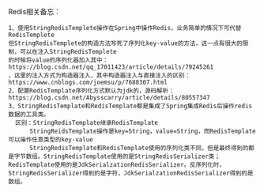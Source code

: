 Redis相关备忘：
    
    1、使用StringRedisTemplete操作在Spring中操作Redis，业务简单的情况下可代替RedisTemplete
    但StringRedisTemplete的构造方法写死了序列化key-value的方法，这一点有很大的限制，可以在注入StringRedisTemplete
    的时候将value的序列化器加入其中：https://blog.csdn.net/qq_17011423/article/details/79245261
    ，这里的注入方式为构造器注入，其中构造器注入与直接注入的区别：https://www.cnblogs.com/joemsu/p/7688307.html
    2、配置RedisTemplate序列化方式默认为jdk的，源码解析：https://blog.csdn.net/Abysscarry/article/details/80557347
    3、StringRedisTemplate和RedisTemplate都是集成了Spring集成Redis后操作redis数据的工具类。
      区别：StringRedisTemplate继承RedisTemplate
          StringReidsTemplate操作是key=String，value=String，而RedisTemplate可以操作任意类型的key-value
          StringRedisTemplate和RedisTemplate使用的序列化类不同，但是最终得到的都是字节数组。StringRedisTemplate使用的是StringRedisSerializer类；RedisTemplate使用的是JdkSerialzationRedisSerializer。反序列化时，StringRedisSerializer得到的是字符，JdkSerialzationRedisSerializer得到的是数组。